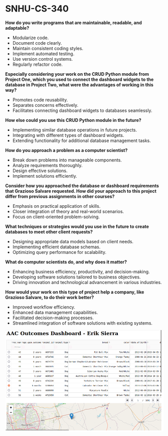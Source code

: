 # SNHU-CS-340

**How do you write programs that are maintainable, readable, and adaptable?**
- Modularize code.
- Document code clearly.
- Maintain consistent coding styles.
- Implement automated testing.
- Use version control systems.
- Regularly refactor code.

**Especially considering your work on the CRUD Python module from Project One, which you used to connect the dashboard widgets to the database in Project Two, what were the advantages of working in this way?**
- Promotes code reusability.
- Separates concerns effectively.
- Facilitates connecting dashboard widgets to databases seamlessly.

**How else could you use this CRUD Python module in the future?**
- Implementing similar database operations in future projects.
- Integrating with different types of dashboard widgets.
- Extending functionality for additional database management tasks.

**How do you approach a problem as a computer scientist?**
- Break down problems into manageable components.
- Analyze requirements thoroughly.
- Design effective solutions.
- Implement solutions efficiently.

**Consider how you approached the database or dashboard requirements that Grazioso Salvare requested. How did your approach to this project differ from previous assignments in other courses?**
- Emphasis on practical application of skills.
- Closer integration of theory and real-world scenarios.
- Focus on client-oriented problem-solving.

**What techniques or strategies would you use in the future to create databases to meet other client requests?**
- Designing appropriate data models based on client needs.
- Implementing efficient database schemas.
- Optimizing query performance for scalability.

**What do computer scientists do, and why does it matter?**
- Enhancing business efficiency, productivity, and decision-making.
- Developing software solutions tailored to business objectives.
- Driving innovation and technological advancement in various industries.

**How would your work on this type of project help a company, like Grazioso Salvare, to do their work better?**
- Improved workflow efficiency.
- Enhanced data management capabilities.
- Facilitated decision-making processes.
- Streamlined integration of software solutions with existing systems.


![Screenshot](Screenshot%202024-04-12%20143654.png)
